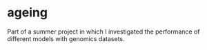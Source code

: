 # ageing

Part of a summer project in which I investigated the performance of different models with genomics datasets.
